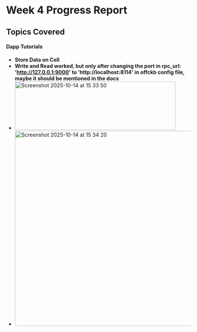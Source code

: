 # Week 4 Progress Report

## Topics Covered

#### Dapp Tutorials
- **Store Data on Cell**
- **Write and Read worked, but only after changing the port in rpc_url: 'http://127.0.0.1:9000' to 'http://localhost:8114' in offckb config file, maybe it should be mentioned in the docs**
- <img width="438" height="132" alt="Screenshot 2025-10-14 at 15 33 50" src="https://github.com/user-attachments/assets/8fe9c594-de94-40af-a720-e56e96116f51" />
- <img width="1334" height="533" alt="Screenshot 2025-10-14 at 15 34 20" src="https://github.com/user-attachments/assets/b280b957-2037-4170-a314-e994bb6db5b2" />
